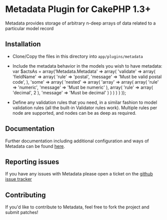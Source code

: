 # Metadata Plugin for CakePHP 1.3+

Metadata provides storage of arbitrary n-deep arrays of data related to a particular model record

## Installation

* Clone/Copy the files in this directory into `app/plugins/metadata`
* Include the metadata behavior in the models you wish to have metadata:
		var $actsAs = array('Metadata.Metadata' => array(
			'validate' => array(
				'fieldName'	=> array(
					'rule'		=> 'postal',
					'message'	=> 'Must be valid postal code',
				),
				'some' => array(
					'nested' => array(
						'array'	=> array(
							array(
								'rule'		=> 'numeric',
								'message'	=> 'Must be numeric'
							),
							array(
								'rule'		=> array(
									'decimal',
									2
								),
								'message'	=> 'Must be decimal'
							)
						)
					)
				)
			)
		));

* Define any validation rules that you need, in a similar fashion to model validation rules (all the built-in Validator rules work).  Multiple rules per node are supported, and nodes can be as deep as required.

## Documentation

Further documentation including additional configuration and ways of Metadata can be found [here](http://jmcneese.github.com/metadata).

## Reporting issues

If you have any issues with Metadata please open a ticket on the [github issue tracker](http://github.com/jmcneese/metadata/issues)

## Contributing

If you'd like to contribute to Metadata, feel free to fork the project and submit patches!